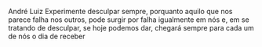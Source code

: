 André Luiz
Experimente desculpar sempre, porquanto aquilo que nos parece falha nos outros, pode surgir por falha igualmente em nós e, em se tratando de desculpar, se hoje podemos dar, chegará sempre para cada um de nós o dia de receber
